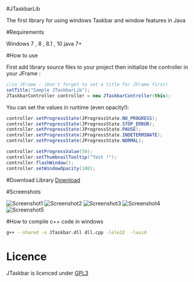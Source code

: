 #JTaskbarLib

The first library for using windows Taskbar and window features in Java

#Requirements

Windows 7 , 8 , 8.1 , 10
java 7+

#How to use

First add library source files to your project then initialize the controller in your JFrame :

```java
//in JFrame : (Don't forget to set a title for JFrame first)
setTitle("Sample JTaskbarLib");
JTaskbarController controller = new JTaskbarController(this);
```

You can set the values in runtime (even opacity!):

```java
controller.setProgressState(JProgressState.NO_PROGRESS);
controller.setProgressState(JProgressState.STOP_ERROR);
controller.setProgressState(JProgressState.PAUSE);
controller.setProgressState(JProgressState.INDETERMINATE);
controller.setProgressState(JProgressState.NORMAL);

controller.setProgressValue(50);
controller.setThumbnailTooltip("Test !");
controller.flashWindow();
controller.setWindowOpacity(180);

```
#Download Library
[Download](https://github.com/alireza6677/JTaskbarLib/raw/master/dist/JTaskbarLib.jar)

#Screenshots

![Screenshot1](http://www.axgig.com/images/64234434841136641045.gif)
![Screenshot2](http://www.axgig.com/images/09966399837368348184.png)
![Screenshot3](http://www.axgig.com/images/57405352266954844994.png)
![Screenshot4](http://www.axgig.com/images/77640314593542747545.png)
![Screenshot5](http://www.axgig.com/images/86958911908320093649.png)


#How to compile c++ code in windows

```bash
g++ --shared -o JTaskbar.dll dll.cpp -lole32  -luuid
```

# Licence
JTaskbar is licenced under [GPL3](https://github.com/alireza6677/JTaskbarLib/blob/master/LICENSE)
